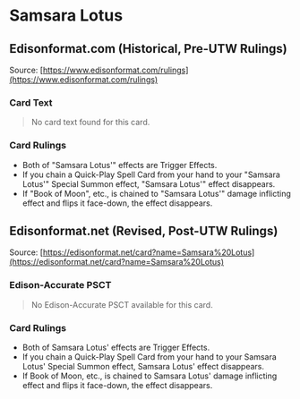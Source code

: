 # Samsara Lotus

## Edisonformat.com (Historical, Pre-UTW Rulings)

Source: [https://www.edisonformat.com/rulings](https://www.edisonformat.com/rulings)

### Card Text

> No card text found for this card.

### Card Rulings

*   Both of "Samsara Lotus'" effects are Trigger Effects.
*   If you chain a Quick-Play Spell Card from your hand to your "Samsara Lotus'" Special Summon effect, "Samsara Lotus'" effect disappears.
*   If "Book of Moon", etc., is chained to "Samsara Lotus'" damage inflicting effect and flips it face-down, the effect disappears.

## Edisonformat.net (Revised, Post-UTW Rulings)

Source: [https://edisonformat.net/card?name=Samsara%20Lotus](https://edisonformat.net/card?name=Samsara%20Lotus)

### Edison-Accurate PSCT

> No Edison-Accurate PSCT available for this card.

### Card Rulings

*   Both of Samsara Lotus' effects are Trigger Effects.
*   If you chain a Quick-Play Spell Card from your hand to your Samsara Lotus' Special Summon effect, Samsara Lotus' effect disappears.
*   If Book of Moon, etc., is chained to Samsara Lotus' damage inflicting effect and flips it face-down, the effect disappears.
            